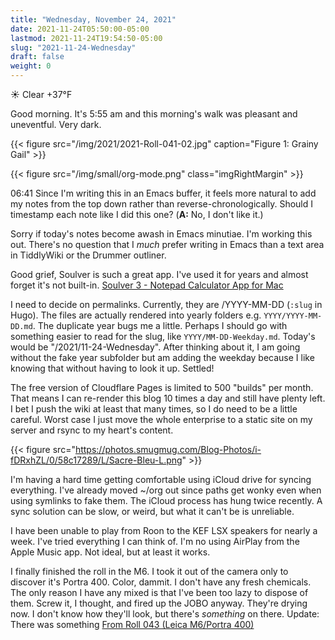 ```yaml
---
title: "Wednesday, November 24, 2021"
date: 2021-11-24T05:50:00-05:00
lastmod: 2021-11-24T19:54:50-05:00
slug: "2021-11-24-Wednesday"
draft: false
weight: 0
---
```


☀️ Clear +37°F

Good morning. It's 5:55 am and this morning's walk was pleasant and uneventful. Very dark.

{{< figure src="/img/2021/2021-Roll-041-02.jpg" caption="Figure 1: Grainy Gail" >}}

{{< figure src="/img/small/org-mode.png" class="imgRightMargin" >}}

06:41 Since I'm writing this in an Emacs buffer, it feels more natural to add my notes from the top down rather than reverse-chronologically. Should I timestamp each note like I did this one? (**A:** No, I don't like it.)

Sorry if today's notes become awash in Emacs minutiae. I'm working this out. There's no question that I _much_ prefer writing in Emacs than a text area in TiddlyWiki or the Drummer outliner.

Good grief, Soulver is such a great app. I've used it for years and almost forget it's not built-in. [Soulver 3 - Notepad Calculator App for Mac](https://soulver.app/)

I need to decide on permalinks. Currently, they are /YYYY-MM-DD (`:slug` in Hugo). The files are actually rendered into yearly folders e.g. `YYYY/YYYY-MM-DD.md`. The duplicate year bugs me a little. Perhaps I should go with something easier to read for the slug, like `YYYY/MM-DD-Weekday.md`. Today's would be "/2021/11-24-Wednesday". After thinking about it, I am going without the fake year subfolder but am adding the weekday because I like knowing that without having to look it up. Settled!

The free version of Cloudflare Pages is limited to 500 "builds" per month. That means I can re-render this blog 10 times a day and still have plenty left. I bet I push the wiki at least that many times, so I do need to be a little careful. Worst case I just move the whole enterprise to a static site on my server and rsync to my heart's content.

{{< figure src="https://photos.smugmug.com/Blog-Photos/i-fDRxhZL/0/58c17289/L/Sacre-Bleu-L.png" >}}

I'm having a hard time getting comfortable using iCloud drive for syncing everything. I've already moved ~/org out since paths get wonky even when using symlinks to fake them. The iCloud process has hung twice recently. A sync solution can be slow, or weird, but what it can't be is unreliable.

I have been unable to play from Roon to the KEF LSX speakers for nearly a week. I've tried everything I can think of. I'm no using AirPlay from the Apple Music app. Not ideal, but at least it works.

I finally finished the roll in the M6. I took it out of the camera only to discover it's Portra 400. Color, dammit. I don't have any fresh chemicals. The only reason I have any mixed is that I've been too lazy to dispose of them. Screw it, I thought, and fired up the JOBO anyway. They're drying now. I don't know how they'll look, but there's _something_ on there. Update: There was something [From Roll 043 (Leica M6/Portra 400)](https://copingmechanism.com/2021/from-roll-043-leica-m6-portra-400/)

[//]: # "Exported with love from a post written in Org mode"
[//]: # "- https://github.com/kaushalmodi/ox-hugo"
